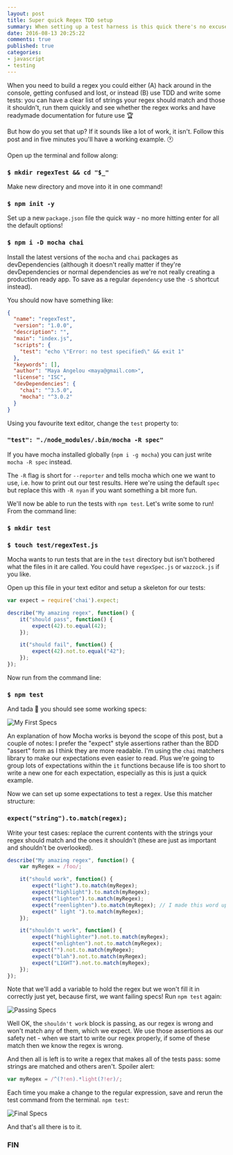 ```yaml
---
layout: post
title: Super quick Regex TDD setup
summary: When setting up a test harness is this quick there's no excuse for not doing TDD. Plus regexes!
date: 2016-08-13 20:25:22
comments: true
published: true
categories:
- javascript
- testing
---
```


When you need to build a regex you could either (A) hack around in the console, getting confused and lost, or instead (B) use TDD and write some tests: you can have a clear list of strings your regex should match and those it shouldn't, run them quickly and see whether the regex works and have readymade documentation for future use 🏆

But how do you set that up? If it sounds like a lot of work, it isn't. Follow this post and in five minutes you'll have a working example. :clock1:

Open up the terminal and follow along:

### `$ mkdir regexTest && cd "$_"`

Make new directory and move into it in one command!

### `$ npm init -y`

Set up a new `package.json` file the quick way - no more hitting enter for all the default options!

### `$ npm i -D mocha chai`

Install the latest versions of the `mocha` and `chai` packages as devDependencies (although it doesn't really matter if they're devDependencies or normal dependencies as we're not really creating a  production ready app. To save as a regular `dependency` use the `-S` shortcut instead).

You should now have something like:

```json
{
  "name": "regexTest",
  "version": "1.0.0",
  "description": "",
  "main": "index.js",
  "scripts": {
    "test": "echo \"Error: no test specified\" && exit 1"
  },
  "keywords": [],
  "author": "Maya Angelou <maya@gmail.com>",
  "license": "ISC",
  "devDependencies": {
    "chai": "^3.5.0",
    "mocha": "^3.0.2"
  }
}
```

Using you favourite text editor, change the `test` property to:

### `"test": "./node_modules/.bin/mocha -R spec"`

If you have mocha installed globally (`npm i -g mocha`) you can just write `mocha -R spec` instead.

The `-R` flag is short for `--reporter` and tells mocha which one we want to use, i.e. how to print out our test results. Here we're using the default `spec` but replace this with `-R nyan` if you want something a bit more fun.

We'll now be able to run the tests with `npm test`. Let's write some to run! From the command line:

### `$ mkdir test`

### `$ touch test/regexTest.js`

Mocha wants to run tests that are in the `test` directory but isn't bothered what the files in it are called. You could have `regexSpec.js` or `wazzock.js` if you like.

Open up this file in your text editor and setup a skeleton for our tests:

```javascript
var expect = require('chai').expect;

describe("My amazing regex", function() {
    it("should pass", function() {
        expect(42).to.equal(42);
    });

    it("should fail", function() {
        expect(42).not.to.equal("42");
    });
});
```

Now run from the command line:

### `$ npm test`

And tada 🎉 you should see some working specs:

![My First Specs](/images/passingspecs.png)


An explanation of how Mocha works is beyond the scope of this post, but a couple of notes: I prefer the "expect" style assertions rather than the BDD "assert" form as I think they are more readable. I'm using the `chai` matchers library to make our expectations even easier to read. Plus we're going to group lots of expectations within the `it` functions because life is too short to write a new one for each expectation, especially as this is just a quick example.

Now we can set up some expectations to test a regex. Use this matcher structure:

### `expect("string").to.match(regex);`

Write your test cases: replace the current contents with the strings your regex should match and the ones it shouldn't (these are just as important and shouldn't be overlooked).

```javascript
describe("My amazing regex", function() {
    var myRegex = /foo/;

    it("should work", function() {
        expect("light").to.match(myRegex);
        expect("highlight").to.match(myRegex);
        expect("lighten").to.match(myRegex);
        expect("reenlighten").to.match(myRegex); // I made this word up 🙊
        expect(" light ").to.match(myRegex);
    });

    it("shouldn't work", function() {
        expect("highlighter").not.to.match(myRegex);
        expect("enlighten").not.to.match(myRegex);
        expect("").not.to.match(myRegex);
        expect("blah").not.to.match(myRegex);
        expect("LIGHT").not.to.match(myRegex);
    });
});
```

Note that we'll add a variable to hold the regex but we won't fill it in correctly just yet, because first, we want failing specs! Run `npm test` again:

![Passing Specs](/images/failingspecs.png)

Well OK, the `shouldn't work` block is passing, as our regex is wrong and won't match any of them, which we expect. We use those assertions as our safety net - when we start to write our regex properly, if some of these match then we know the regex is wrong.

And then all is left is to write a regex that makes all of the tests pass: some strings are matched and others aren't. Spoiler alert:

```javascript
var myRegex = /^(?!en).*light(?!er)/;
```

Each time you make a change to the regular expression, save and rerun the test command from the terminal. `npm test`:

![Final Specs](/images/passingspecs.png)

And that's all there is to it.

### FIN
